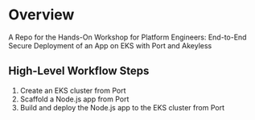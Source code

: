 # Overview
A Repo for the Hands-On Workshop for Platform Engineers: End-to-End Secure Deployment of an App on EKS with Port and Akeyless

## High-Level Workflow Steps
1. Create an EKS cluster from Port
2. Scaffold a Node.js app from Port
3. Build and deploy the Node.js app to the EKS cluster from Port